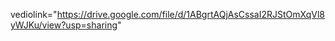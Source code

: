 vediolink="https://drive.google.com/file/d/1ABgrtAQjAsCssaI2RJStOmXqVl8yWJKu/view?usp=sharing"


###
